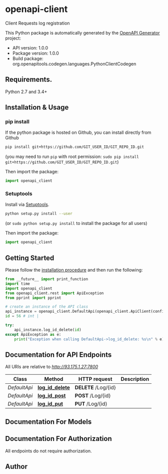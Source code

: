 # openapi-client
Client Requests log registration

This Python package is automatically generated by the [OpenAPI Generator](https://openapi-generator.tech) project:

- API version: 1.0.0
- Package version: 1.0.0
- Build package: org.openapitools.codegen.languages.PythonClientCodegen

## Requirements.

Python 2.7 and 3.4+

## Installation & Usage
### pip install

If the python package is hosted on Github, you can install directly from Github

```sh
pip install git+https://github.com/GIT_USER_ID/GIT_REPO_ID.git
```
(you may need to run `pip` with root permission: `sudo pip install git+https://github.com/GIT_USER_ID/GIT_REPO_ID.git`)

Then import the package:
```python
import openapi_client 
```

### Setuptools

Install via [Setuptools](http://pypi.python.org/pypi/setuptools).

```sh
python setup.py install --user
```
(or `sudo python setup.py install` to install the package for all users)

Then import the package:
```python
import openapi_client
```

## Getting Started

Please follow the [installation procedure](#installation--usage) and then run the following:

```python
from __future__ import print_function
import time
import openapi_client
from openapi_client.rest import ApiException
from pprint import pprint

# create an instance of the API class
api_instance = openapi_client.DefaultApi(openapi_client.ApiClient(configuration))
id = 56 # int | 

try:
    api_instance.log_id_delete(id)
except ApiException as e:
    print("Exception when calling DefaultApi->log_id_delete: %s\n" % e)

```

## Documentation for API Endpoints

All URIs are relative to *http://93.175.1.27:7800*

Class | Method | HTTP request | Description
------------ | ------------- | ------------- | -------------
*DefaultApi* | [**log_id_delete**](docs/DefaultApi.md#log_id_delete) | **DELETE** /Log/{id} | 
*DefaultApi* | [**log_id_post**](docs/DefaultApi.md#log_id_post) | **POST** /Log/{id} | 
*DefaultApi* | [**log_id_put**](docs/DefaultApi.md#log_id_put) | **PUT** /Log/{id} | 


## Documentation For Models



## Documentation For Authorization

 All endpoints do not require authorization.


## Author




